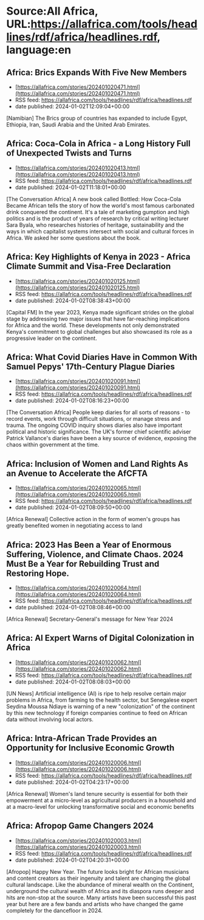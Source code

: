 # Source:All Africa, URL:https://allafrica.com/tools/headlines/rdf/africa/headlines.rdf, language:en

## Africa: Brics Expands With Five New Members
 - [https://allafrica.com/stories/202401020471.html](https://allafrica.com/stories/202401020471.html)
 - RSS feed: https://allafrica.com/tools/headlines/rdf/africa/headlines.rdf
 - date published: 2024-01-02T12:09:04+00:00

[Namibian] The Brics group of countries has expanded to include Egypt, Ethiopia, Iran, Saudi Arabia and the United Arab Emirates.

## Africa: Coca-Cola in Africa - a Long History Full of Unexpected Twists and Turns
 - [https://allafrica.com/stories/202401020413.html](https://allafrica.com/stories/202401020413.html)
 - RSS feed: https://allafrica.com/tools/headlines/rdf/africa/headlines.rdf
 - date published: 2024-01-02T11:18:01+00:00

[The Conversation Africa] A new book called Bottled: How Coca-Cola Became African tells the story of how the world's most famous carbonated drink conquered the continent. It's a tale of marketing gumption and high politics and is the product of years of research by critical writing lecturer Sara Byala, who researches histories of heritage, sustainability and the ways in which capitalist systems intersect with social and cultural forces in Africa. We asked her some questions about the book.

## Africa: Key Highlights of Kenya in 2023 - Africa Climate Summit and Visa-Free Declaration
 - [https://allafrica.com/stories/202401020125.html](https://allafrica.com/stories/202401020125.html)
 - RSS feed: https://allafrica.com/tools/headlines/rdf/africa/headlines.rdf
 - date published: 2024-01-02T08:38:43+00:00

[Capital FM] In the year 2023, Kenya made significant strides on the global stage by addressing two major issues that have far-reaching implications for Africa and the world. These developments not only demonstrated Kenya's commitment to global challenges but also showcased its role as a progressive leader on the continent.

## Africa: What Covid Diaries Have in Common With Samuel Pepys' 17th-Century Plague Diaries
 - [https://allafrica.com/stories/202401020091.html](https://allafrica.com/stories/202401020091.html)
 - RSS feed: https://allafrica.com/tools/headlines/rdf/africa/headlines.rdf
 - date published: 2024-01-02T08:16:23+00:00

[The Conversation Africa] People keep diaries for all sorts of reasons - to record events, work through difficult situations, or manage stress and trauma. The ongoing COVID inquiry shows diaries also have important political and historic significance. The UK's former chief scientific adviser Patrick Vallance's diaries have been a key source of evidence, exposing the chaos within government at the time.

## Africa: Inclusion of Women and Land Rights As an Avenue to Accelerate the AfCFTA
 - [https://allafrica.com/stories/202401020065.html](https://allafrica.com/stories/202401020065.html)
 - RSS feed: https://allafrica.com/tools/headlines/rdf/africa/headlines.rdf
 - date published: 2024-01-02T08:09:50+00:00

[Africa Renewal] Collective action in the form of women's groups has greatly benefited women in negotiating access to land

## Africa: 2023 Has Been a Year of Enormous Suffering, Violence, and Climate Chaos. 2024 Must Be a Year for Rebuilding Trust and Restoring Hope.
 - [https://allafrica.com/stories/202401020064.html](https://allafrica.com/stories/202401020064.html)
 - RSS feed: https://allafrica.com/tools/headlines/rdf/africa/headlines.rdf
 - date published: 2024-01-02T08:08:46+00:00

[Africa Renewal] Secretary-General's message for New Year 2024

## Africa: AI Expert Warns of Digital Colonization in Africa
 - [https://allafrica.com/stories/202401020062.html](https://allafrica.com/stories/202401020062.html)
 - RSS feed: https://allafrica.com/tools/headlines/rdf/africa/headlines.rdf
 - date published: 2024-01-02T08:08:03+00:00

[UN News] Artificial intelligence (AI) is ripe to help resolve certain major problems in Africa, from farming to the health sector, but Senegalese expert Seydina Moussa Ndiaye is warning of a new "colonization" of the continent by this new technology if foreign companies continue to feed on African data without involving local actors.

## Africa: Intra-African Trade Provides an Opportunity for Inclusive Economic Growth
 - [https://allafrica.com/stories/202401020006.html](https://allafrica.com/stories/202401020006.html)
 - RSS feed: https://allafrica.com/tools/headlines/rdf/africa/headlines.rdf
 - date published: 2024-01-02T04:23:17+00:00

[Africa Renewal] Women's land tenure security is essential for both their empowerment at a micro-level as agricultural producers in a household and at a macro-level for unlocking transformative social and economic benefits

## Africa: Afropop Game Changers 2024
 - [https://allafrica.com/stories/202401020003.html](https://allafrica.com/stories/202401020003.html)
 - RSS feed: https://allafrica.com/tools/headlines/rdf/africa/headlines.rdf
 - date published: 2024-01-02T04:20:31+00:00

[Afropop] Happy New Year. The future looks bright for African musicians and content creators as their ingenuity and talent are changing the global cultural landscape. Like the abundance of mineral wealth on the Continent, underground the cultural wealth of Africa and its diaspora runs deeper and hits are non-stop at the source. Many artists have been successful this past year but here are a few bands and artists who have changed the game completely for the dancefloor in 2024.

